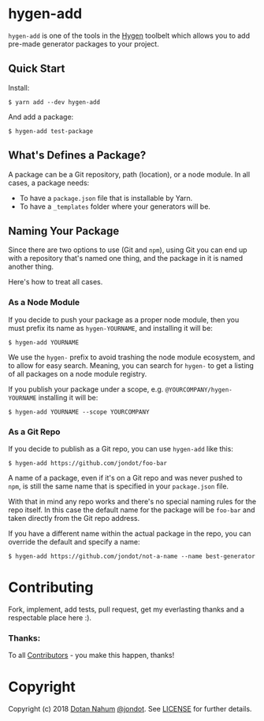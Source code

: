 # hygen-add

`hygen-add` is one of the tools in the [Hygen](http://www.hygen.io) toolbelt which allows you to add pre-made generator packages to your project.

## Quick Start

Install:

```
$ yarn add --dev hygen-add
```

And add a package:

```
$ hygen-add test-package
```

## What's Defines a Package?

A package can be a Git repository, path (location), or a node module. In all cases, a package needs:

* To have a `package.json` file that is installable by Yarn.
* To have a `_templates` folder where your generators will be.

## Naming Your Package

Since there are two options to use (Git and `npm`), using Git you can end up with a repository that's named one thing, and the package in it is named another thing.

Here's how to treat all cases.

### As a Node Module

If you decide to push your package as a proper node module, then you must prefix its name as `hygen-YOURNAME`, and installing it will be:

```
$ hygen-add YOURNAME
```

We use the `hygen-` prefix to avoid trashing the node module ecosystem, and to allow for easy search. Meaning, you can search for `hygen-` to get a listing of all packages on a node module registry.

If you publish your package under a scope, e.g. `@YOURCOMPANY/hygen-YOURNAME` installing it will be:

```
$ hygen-add YOURNAME --scope YOURCOMPANY
```

### As a Git Repo

If you decide to publish as a Git repo, you can use `hygen-add` like this:

```
$ hygen-add https://github.com/jondot/foo-bar
```

A name of a package, even if it's on a Git repo and was never pushed to `npm`, is still the same name that is specified in your `package.json` file.

With that in mind any repo works and there's no special naming rules for the repo itself. In this case the default name for the package will be `foo-bar` and taken directly from the Git repo address.

If you have a different name within the actual package in the repo, you can override the default and specify a name:

```
$ hygen-add https://github.com/jondot/not-a-name --name best-generator
```

# Contributing

Fork, implement, add tests, pull request, get my everlasting thanks and a respectable place here :).

### Thanks:

To all [Contributors](https://github.com/jondot/hygen-add/graphs/contributors) - you make this happen, thanks!

# Copyright

Copyright (c) 2018 [Dotan Nahum](http://gplus.to/dotan) [@jondot](http://twitter.com/jondot). See [LICENSE](LICENSE.txt) for further details.
